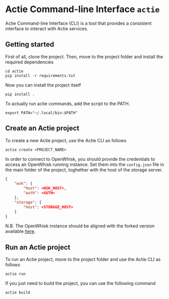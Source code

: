 # Actie Command-line Interface `actie`

Actie Command-line Interface (CLI) is a tool that provides a consistent interface to interact with Actie services.

## Getting started

First of all, clone the project.
Then, move to the project folder and install the required dependencies

```shell
cd actie
pip install -r requirements.txt
```

Now you can install the project itself

```shell
pip install .
```

To actually run actie commands, add the script to the PATH.

```shell
export PATH="~/.local/bin:$PATH"
```

## Create an Actie project

To create a new Actie project, use the Actie CLI as follows

```shell
actie create <PROJECT_NAME>
```

In order to connect to OpenWhisk, you should provide the credentials to access an OpenWhisk running instance. Set them into the `config.json` file in the main folder of the project, toghether with the host of the storage server.

```json
{
    "wsk": {
        "host": <WSK_HOST>,
        "auth": <AUTH>
    },
    "storage": {
        "host": <STORAGE_HOST>
    }
}
```

N.B. The OpenWhisk instance should be aligned with the forked version available [here](https://github.com/mtt-merz/openwhisk).

## Run an Actie project

To run an Actie project, move to the project folder and use the Actie CLI as follows

```shell
actie run
```

If you just need to build the project, you can use the following command

```shell
actie build
```